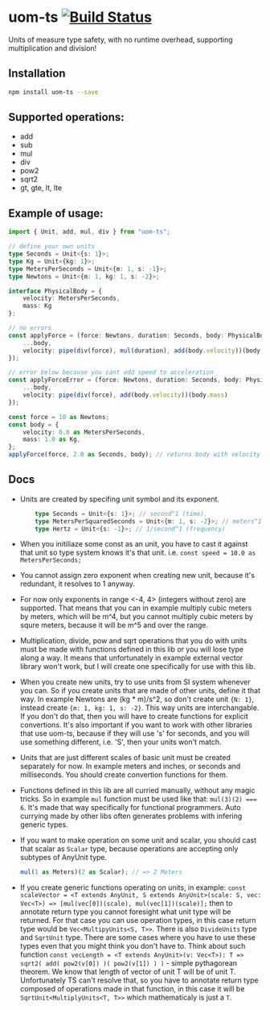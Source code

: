 
# uom-ts [![Build Status](https://travis-ci.org/mindbrave/uom-ts.svg?branch=master)](https://travis-ci.org/mindbrave/uom-ts)

Units of measure type safety, with no runtime overhead, supporting multiplication and division!

## Installation 
```sh
npm install uom-ts --save
```

## Supported operations:
* add
* sub
* mul
* div
* pow2
* sqrt2
* gt, gte, lt, lte

## Example of usage:

```typescript
import { Unit, add, mul, div } from "uom-ts";

// define your own units
type Seconds = Unit<{s: 1}>;
type Kg = Unit<{kg: 1}>;
type MetersPerSeconds = Unit<{m: 1, s: -1}>;
type Newtons = Unit<{m: 1, kg: 1, s: -2}>;

interface PhysicalBody = {
    velocity: MetersPerSeconds,
    mass: Kg
};

// no errors
const applyForce = (force: Newtons, duration: Seconds, body: PhysicalBody): PhysicalBody => ({
    ...body,
    velocity: pipe(div(force), mul(duration), add(body.velocity))(body.mass)
});

// error below because you cant add speed to acceleration
const applyForceError = (force: Newtons, duration: Seconds, body: PhysicalBody): PhysicalBody => ({
    ...body,
    velocity: pipe(div(force), add(body.velocity))(body.mass)
});

const force = 10 as Newtons;
const body = {
    velocity: 0.0 as MetersPerSeconds,
    mass: 1.0 as Kg,
};
applyForce(force, 2.0 as Seconds, body); // returns body with velocity 20.0 m/s
```


## Docs

* Units are created by specifing unit symbol and its exponent.
    ```typescript
        type Seconds = Unit<{s: 1}>; // second^1 (time).
        type MetersPerSquaredSeconds = Unit<{m: 1, s: -2}>; // meters^1/seconds^2 (acceleration)
        type Hertz = Unit<{s: -1}>; // 1/second^1 (frequency)
    ```

* When you initiliaze some const as an unit, you have to cast it against that unit so type system knows it's that unit. i.e. `const speed = 10.0 as MetersPerSeconds;`

* You cannot assign zero exponent when creating new unit, because it's redundant, it resolves to 1 anyway.

* For now only exponents in range <-4, 4> (integers without zero) are supported. That means that you can in example multiply cubic meters by meters, which will be m^4, but you cannot multiply cubic meters by squre meters, because it will be m^5 and over the range.

* Multiplication, divide, pow and sqrt operations that you do with units must be made with functions defined in this lib or you will lose type along a way. It means that unfortunately in example external vector library won't work, but I will create one specifically for use with this lib.

* When you create new units, try to use units from SI system whenever you can. So if you create units that are made of other units, define it that way. In example Newtons are (kg * m)/s^2, so don't create unit `{N: 1}`, instead create `{m: 1, kg: 1, s: -2}`. This way units are interchangable. If you don't do that, then you will have to create functions for explicit convertions. It's also important if you want to work with other libraries that use uom-ts, because if they will use 's' for seconds, and you will use something different, i.e. 'S', then your units won't match.

* Units that are just different scales of basic unit must be created separately for now. In example meters and inches, or seconds and milliseconds. You should create convertion functions for them.

* Functions defined in this lib are all curried manually, without any magic tricks. So in example `mul` function must be used like that: `mul(3)(2) === 6`. It's made that way specifically for functional programmers. Auto currying made by other libs often generates problems with infering generic types.

* If you want to make operation on some unit and scalar, you should cast that scalar as `Scalar` type, because operations are accepting only subtypes of AnyUnit type.

    ```typescript
    mul(1 as Meters)(2 as Scalar); // => 2 Meters
    ```

* If you create generic functions operating on units, in example:
`const scaleVector = <T extends AnyUnit, S extends AnyUnit>(scale: S, vec: Vec<T>) => [mul(vec[0])(scale), mul(vec[1])(scale)];` then to annotate return type you cannot foresight what unit type will be returned. For that case you can use operation types, in this case return type would be `Vec<MultipyUnits<S, T>>`. There is also `DivideUnits` type and `SqrtUnit` type. There are some cases where you have to use these types even that you might think you don't have to. Think about such function `const vecLength = <T extends AnyUnit>(v: Vec<T>): T => sqrt2( add( pow2(v[0]) )( pow2(v[1]) ) )` - simple pythagorean theorem. We know that length of vector of unit T will be of unit T. Unfortunately TS can't resolve that, so you have to annotate return type composed of operations made in that function, in this case it will be `SqrtUnit<MultiplyUnits<T, T>>` which mathematicaly is just a `T`.
